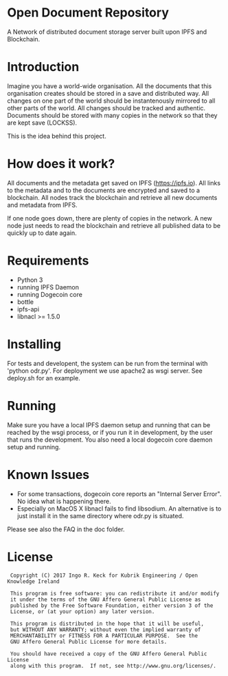 # Open Document Repository

A Network of distributed document storage server built upon IPFS and Blockchain.

# Introduction

Imagine you have a world-wide organisation. All the documents that this organisation creates 
should be stored in a save and distributed way. All changes on one part of the world should be instantenously 
mirrored to all other parts of the world. All changes should be tracked and authentic. Documents 
should be stored with many copies in the network so that they are kept save (LOCKSS).

This is the idea behind this project.

# How does it work?

All documents and the metadata get saved on IPFS (https://ipfs.io). All links to the metadata and to the documents
are encrypted and saved to a blockchain. All nodes track the blockchain and retrieve all new documents and metadata
from IPFS.

If one node goes down, there are plenty of copies in the network. A new node just needs to read the blockchain and retrieve all
published data to be quickly up to date again.

# Requirements

* Python 3
* running IPFS Daemon
* running Dogecoin core
* bottle
* ipfs-api
* libnacl >= 1.5.0

# Installing

For tests and developent, the system can be run from the terminal with 'python odr.py'. 
For deployment we use apache2 as wsgi server. See deploy.sh for an example.

# Running

Make sure you have a local IPFS daemon setup and running that can be reached 
by the wsgi process, or if you run it in development, by the user that runs the development.
You also need a local dogecoin core daemon setup and running. 


# Known Issues

* For some transactions, dogecoin core reports an "Internal Server Error". 
No idea what is happening there.
* Especially on MacOS X  libnacl fails to find libsodium. An alternative is
to just install it in the same directory where odr.py is situated.

Please see also the FAQ in the doc folder.

# License

     Copyright (C) 2017 Ingo R. Keck for Kubrik Engineering / Open Knowledge Ireland

     This program is free software: you can redistribute it and/or modify
     it under the terms of the GNU Affero General Public License as
     published by the Free Software Foundation, either version 3 of the
     License, or (at your option) any later version.

     This program is distributed in the hope that it will be useful,
     but WITHOUT ANY WARRANTY; without even the implied warranty of
     MERCHANTABILITY or FITNESS FOR A PARTICULAR PURPOSE.  See the
     GNU Affero General Public License for more details.

     You should have received a copy of the GNU Affero General Public License
     along with this program.  If not, see http://www.gnu.org/licenses/.

